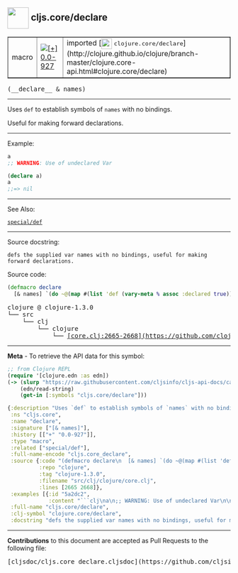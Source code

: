 ## <img width="48px" valign="middle" src="http://i.imgur.com/Hi20huC.png"> cljs.core/declare

 <table border="1">
<tr>

<td>macro</td>
<td><a href="https://github.com/cljsinfo/cljs-api-docs/tree/0.0-927"><img valign="middle" alt="[+] 0.0-927" src="https://img.shields.io/badge/+-0.0--927-lightgrey.svg"></a> </td>
<td>
imported [<img height="24px" valign="middle" src="http://i.imgur.com/1GjPKvB.png"> <samp>clojure.core/declare</samp>](http://clojure.github.io/clojure/branch-master/clojure.core-api.html#clojure.core/declare)
</td>
</tr>
</table>

 <samp>
(__declare__ & names)<br>
</samp>

---

Uses `def` to establish symbols of `names` with no bindings.

Useful for making forward declarations.

---

Example:

```clj
a
;; WARNING: Use of undeclared Var

(declare a)
a
;;=> nil
```

---

See Also:

[`special/def`](special_def.md)<br>

---

Source docstring:

```
defs the supplied var names with no bindings, useful for making forward declarations.
```

Source code:

```clj
(defmacro declare
  [& names] `(do ~@(map #(list 'def (vary-meta % assoc :declared true)) names)))
```

 <pre>
clojure @ clojure-1.3.0
└── src
    └── clj
        └── clojure
            └── <ins>[core.clj:2665-2668](https://github.com/clojure/clojure/blob/clojure-1.3.0/src/clj/clojure/core.clj#L2665-L2668)</ins>
</pre>


---

__Meta__ - To retrieve the API data for this symbol:

```clj
;; from Clojure REPL
(require '[clojure.edn :as edn])
(-> (slurp "https://raw.githubusercontent.com/cljsinfo/cljs-api-docs/catalog/cljs-api.edn")
    (edn/read-string)
    (get-in [:symbols "cljs.core/declare"]))
```

```clj
{:description "Uses `def` to establish symbols of `names` with no bindings.\n\nUseful for making forward declarations.",
 :ns "cljs.core",
 :name "declare",
 :signature ["[& names]"],
 :history [["+" "0.0-927"]],
 :type "macro",
 :related ["special/def"],
 :full-name-encode "cljs.core_declare",
 :source {:code "(defmacro declare\n  [& names] `(do ~@(map #(list 'def (vary-meta % assoc :declared true)) names)))",
          :repo "clojure",
          :tag "clojure-1.3.0",
          :filename "src/clj/clojure/core.clj",
          :lines [2665 2668]},
 :examples [{:id "5a2dc2",
             :content "```clj\na\n;; WARNING: Use of undeclared Var\n\n(declare a)\na\n;;=> nil\n```"}],
 :full-name "cljs.core/declare",
 :clj-symbol "clojure.core/declare",
 :docstring "defs the supplied var names with no bindings, useful for making forward declarations."}

```

---

__Contributions__ to this document are accepted as Pull Requests to the following file:

 <pre>
[cljsdoc/cljs.core_declare.cljsdoc](https://github.com/cljsinfo/cljs-api-docs/blob/master/cljsdoc/cljs.core_declare.cljsdoc)
</pre>

